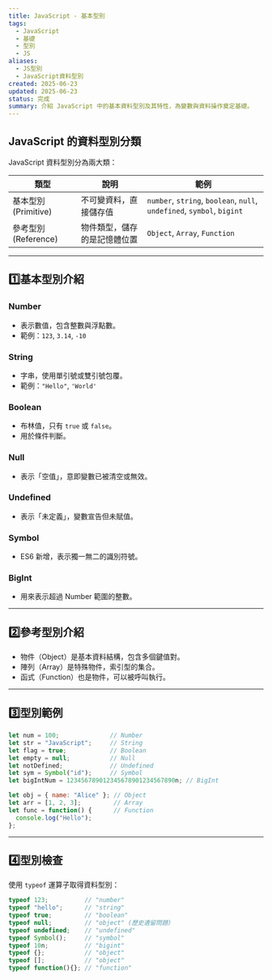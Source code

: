 ```yaml
---
title: JavaScript - 基本型別
tags:
  - JavaScript
  - 基礎
  - 型別
  - JS
aliases:
  - JS型別
  - JavaScript資料型別
created: 2025-06-23
updated: 2025-06-23
status: 完成
summary: 介紹 JavaScript 中的基本資料型別及其特性，為變數與資料操作奠定基礎。
---
```


## JavaScript 的資料型別分類

JavaScript 資料型別分為兩大類：

| 類型        | 說明                       | 範例                   |
| ----------- | -------------------------- | ---------------------- |
| 基本型別 (Primitive) | 不可變資料，直接儲存值         | `number`, `string`, `boolean`, `null`, `undefined`, `symbol`, `bigint` |
| 參考型別 (Reference) | 物件類型，儲存的是記憶體位置     | `Object`, `Array`, `Function` |

---

## 1️⃣基本型別介紹

### Number
- 表示數值，包含整數與浮點數。
- 範例：`123`, `3.14`, `-10`

### String
- 字串，使用單引號或雙引號包覆。
- 範例：`"Hello"`, `'World'`

### Boolean
- 布林值，只有 `true` 或 `false`。
- 用於條件判斷。

### Null
- 表示「空值」，意即變數已被清空或無效。

### Undefined
- 表示「未定義」，變數宣告但未賦值。

### Symbol
- ES6 新增，表示獨一無二的識別符號。

### BigInt
- 用來表示超過 Number 範圍的整數。

---

## 2️⃣參考型別介紹

- 物件（Object）是基本資料結構，包含多個鍵值對。
- 陣列（Array）是特殊物件，索引型的集合。
- 函式（Function）也是物件，可以被呼叫執行。

---

## 3️⃣型別範例

```javascript
let num = 100;              // Number
let str = "JavaScript";     // String
let flag = true;            // Boolean
let empty = null;           // Null
let notDefined;             // Undefined
let sym = Symbol("id");     // Symbol
let bigIntNum = 123456789012345678901234567890n; // BigInt

let obj = { name: "Alice" }; // Object
let arr = [1, 2, 3];         // Array
let func = function() {      // Function
  console.log("Hello");
};
```

---
## 4️⃣型別檢查

使用 `typeof` 運算子取得資料型別：

```javascript
typeof 123;          // "number"
typeof "hello";      // "string"
typeof true;         // "boolean"
typeof null;         // "object" (歷史遺留問題)
typeof undefined;    // "undefined"
typeof Symbol();     // "symbol"
typeof 10n;          // "bigint"
typeof {};           // "object"
typeof [];           // "object"
typeof function(){}; // "function"
```